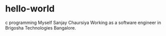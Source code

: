 # hello-world
c programming
Myself Sanjay Chaursiya Working as a software engineer in Brigosha Technologies Bangalore.
